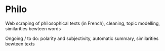 # Philo

Web scraping of philosophical texts (in French), cleaning, topic modelling, similarities bewteen words
&nbsp;

Ongoing / to do: polarity and subjectivity, automatic summary, similarities bewteen texts
